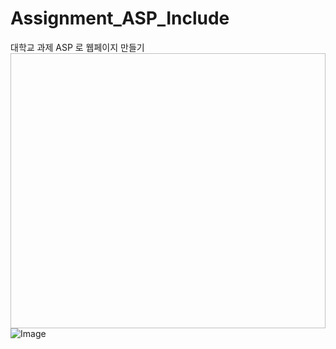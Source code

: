 # Assignment_ASP_Include

  대학교 과제 ASP 로 웹페이지 만들기
<br>
<img width = "570" height = "440">
![Image](https://github.com/Hooooooon/Assignment_ASP_Include/blob/master/%EC%9D%B4%EB%AF%B8%EC%A7%80/home_image1.png)
</img>
